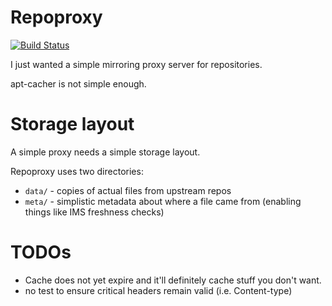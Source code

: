 # Repoproxy

[![Build Status](https://travis-ci.org/[neerolyte]/[repoproxy].png)](https://travis-ci.org/[neerolyte]/[repoproxy])

I just wanted a simple mirroring proxy server for repositories.

apt-cacher is not simple enough.

# Storage layout

A simple proxy needs a simple storage layout.

Repoproxy uses two directories:

 * `data/` - copies of actual files from upstream repos
 * `meta/` - simplistic metadata about where a file came from (enabling things like IMS freshness checks)

# TODOs

 * Cache does not yet expire and it'll definitely cache stuff you don't want.
 * no test to ensure critical headers remain valid (i.e. Content-type)
